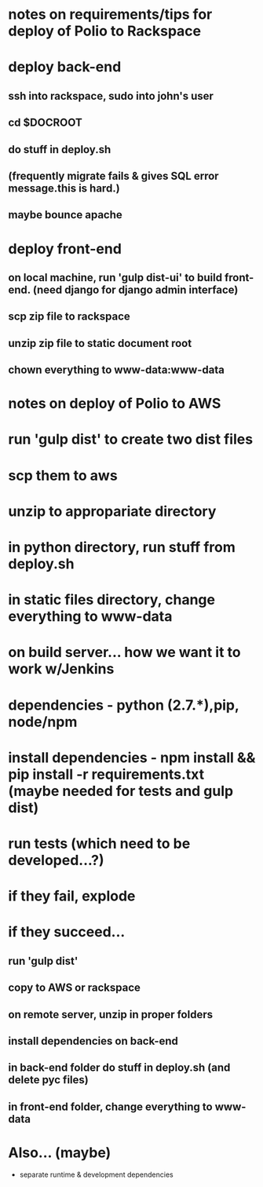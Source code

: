 notes on requirements/tips for deploy of Polio to Rackspace
===

# deploy back-end
## ssh into rackspace, sudo into john's user
## cd $DOCROOT
## do stuff in deploy.sh
## (frequently migrate fails & gives SQL error message.this is hard.)
## maybe bounce apache

# deploy front-end
## on local machine, run 'gulp dist-ui' to build front-end. (need django for django admin interface)
## scp zip file to rackspace
## unzip zip file to static document root
## chown everything to www-data:www-data

notes on deploy of Polio to AWS
===
# run 'gulp dist' to create two dist files
# scp them to aws
# unzip to appropariate directory 
# in python directory, run stuff from deploy.sh
# in static files directory, change everything to www-data

on build server... how we want it to work w/Jenkins
===
# dependencies - python (2.7.*),pip, node/npm
# install dependencies - npm install && pip install -r requirements.txt (maybe needed for tests and gulp dist)
# run tests (which need to be developed...?)
# if they fail, explode
# if they succeed...
## run 'gulp dist'
## copy to AWS or rackspace
## on remote server, unzip in proper folders
## install dependencies on back-end
## in back-end folder do stuff in deploy.sh (and delete pyc files)
## in front-end folder, change everything to www-data


Also... (maybe)
===
* separate runtime & development dependencies
